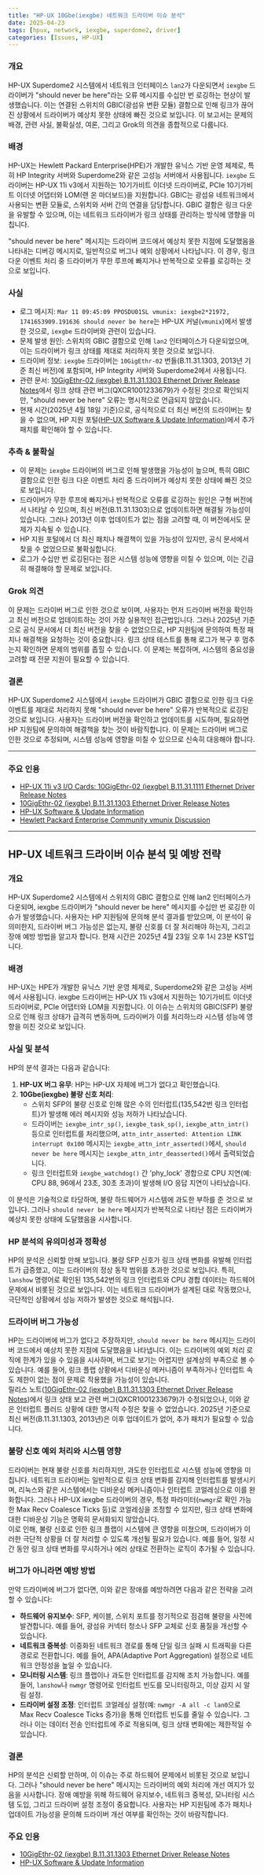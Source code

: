 ```yaml
---
title: "HP-UX 10Gbe(iexgbe) 네트워크 드라이버 이슈 분석"
date: 2025-04-23
tags: [hpux, network, iexgbe, superdome2, driver]
categories: [Issues, HP-UX]
---
```



### 개요  
HP-UX Superdome2 시스템에서 네트워크 인터페이스 `lan2`가 다운되면서 `iexgbe` 드라이버가 "should never be here"라는 오류 메시지를 수십만 번 로깅하는 현상이 발생했습니다. 이는 연결된 스위치의 GBIC(광섬유 변환 모듈) 결함으로 인해 링크가 끊어진 상황에서 드라이버가 예상치 못한 상태에 빠진 것으로 보입니다. 이 보고서는 문제의 배경, 관련 사실, 불확실성, 여론, 그리고 Grok의 의견을 종합적으로 다룹니다.
  
### 배경  
HP-UX는 Hewlett Packard Enterprise(HPE)가 개발한 유닉스 기반 운영 체제로, 특히 HP Integrity 서버와 Superdome2와 같은 고성능 서버에서 사용됩니다. `iexgbe` 드라이버는 HP-UX 11i v3에서 지원하는 10기가비트 이더넷 드라이버로, PCIe 10기가비트 이더넷 어댑터와 LOM(랜 온 마더보드)을 지원합니다. GBIC는 광섬유 네트워크에서 사용되는 변환 모듈로, 스위치와 서버 간의 연결을 담당합니다. GBIC 결함은 링크 다운을 유발할 수 있으며, 이는 네트워크 드라이버가 링크 상태를 관리하는 방식에 영향을 미칩니다.

"should never be here" 메시지는 드라이버 코드에서 예상치 못한 지점에 도달했음을 나타내는 디버깅 메시지로, 일반적으로 버그나 예외 상황에서 나타납니다. 이 경우, 링크 다운 이벤트 처리 중 드라이버가 무한 루프에 빠지거나 반복적으로 오류를 로깅하는 것으로 보입니다.

### 사실  
- 로그 메시지: `Mar 11 09:45:09 PPOSDU01SL vmunix: iexgbe2*21972, 1741653909.191636 should never be here`는 HP-UX 커널(`vmunix`)에서 발생한 것으로, `iexgbe` 드라이버와 관련이 있습니다.  
- 문제 발생 원인: 스위치의 GBIC 결함으로 인해 `lan2` 인터페이스가 다운되었으며, 이는 드라이버가 링크 상태를 제대로 처리하지 못한 것으로 보입니다.  
- 드라이버 정보: `iexgbe` 드라이버는 `10GigEthr-02` 번들(B.11.31.1303, 2013년 기준 최신 버전)에 포함되며, HP Integrity 서버와 Superdome2에서 사용됩니다.  
- 관련 문서: [10GigEthr-02 (iexgbe) B.11.31.1303 Ethernet Driver Release Notes](https://docu.tips/documents/10gigethr-02-iexgbe-b11311303-ethernet-driver-release-notes-edition-2-5c138cb084ee1)에서 링크 상태 관련 버그(QXCR1001233679)가 수정된 것으로 확인되지만, "should never be here" 오류는 명시적으로 언급되지 않았습니다.  
- 현재 시간(2025년 4월 18일 기준)으로, 공식적으로 더 최신 버전의 드라이버는 찾을 수 없으며, HP 지원 포털([HP-UX Software & Update Information](https://www.hpe.com/global/softwarereleases/releases-media2/HPEredesign/pages/overview.html))에서 추가 패치를 확인해야 할 수 있습니다.

### 추측 & 불확실  
- 이 문제는 `iexgbe` 드라이버의 버그로 인해 발생했을 가능성이 높으며, 특히 GBIC 결함으로 인한 링크 다운 이벤트 처리 중 드라이버가 예상치 못한 상태에 빠진 것으로 보입니다.  
- 드라이버가 무한 루프에 빠지거나 반복적으로 오류를 로깅하는 원인은 구형 버전에서 나타날 수 있으며, 최신 버전(B.11.31.1303)으로 업데이트하면 해결될 가능성이 있습니다. 그러나 2013년 이후 업데이트가 없는 점을 고려할 때, 이 버전에서도 문제가 지속될 수 있습니다.  
- HP 지원 포털에서 더 최신 패치나 해결책이 있을 가능성이 있지만, 공식 문서에서 찾을 수 없었으므로 불확실합니다.  
- 로그가 수십만 번 로깅된다는 점은 시스템 성능에 영향을 미칠 수 있으며, 이는 긴급히 해결해야 할 문제로 보입니다.

### Grok 의견  
이 문제는 드라이버 버그로 인한 것으로 보이며, 사용자는 먼저 드라이버 버전을 확인하고 최신 버전으로 업데이트하는 것이 가장 실용적인 접근법입니다. 그러나 2025년 기준으로 공식 문서에서 더 최신 버전을 찾을 수 없었으므로, HP 지원팀에 문의하여 특정 패치나 해결책을 요청하는 것이 중요합니다. 링크 상태 테스트를 통해 로그가 복구 후 멈추는지 확인하면 문제의 범위를 좁힐 수 있습니다. 이 문제는 복잡하며, 시스템의 중요성을 고려할 때 전문 지원이 필요할 수 있습니다.

### 결론  
HP-UX Superdome2 시스템에서 `iexgbe` 드라이버가 GBIC 결함으로 인한 링크 다운 이벤트를 제대로 처리하지 못해 "should never be here" 오류가 반복적으로 로깅된 것으로 보입니다. 사용자는 드라이버 버전을 확인하고 업데이트를 시도하며, 필요하면 HP 지원팀에 문의하여 해결책을 찾는 것이 바람직합니다. 이 문제는 드라이버 버그로 인한 것으로 추정되며, 시스템 성능에 영향을 미칠 수 있으므로 신속히 대응해야 합니다.

---

### 주요 인용  
- [HP-UX 11i v3 I/O Cards: 10GigEthr-02 (iexgbe) B.11.31.1111 Ethernet Driver Release Notes](https://www.manualshelf.com/manual/hp/hp-ux-11i-v3-i-o-cards/10gigethr-02-iexgbe-b11311111-ethernet-driver-release-notes.html)  
- [10GigEthr-02 (iexgbe) B.11.31.1303 Ethernet Driver Release Notes](https://docu.tips/documents/10gigethr-02-iexgbe-b11311303-ethernet-driver-release-notes-edition-2-5c138cb084ee1)  
- [HP-UX Software & Update Information](https://www.hpe.com/global/softwarereleases/releases-media2/HPEredesign/pages/overview.html)  
- [Hewlett Packard Enterprise Community vmunix Discussion](https://community.hpe.com/t5/General/vmunix/td-p/2537173)

---

## HP-UX 네트워크 드라이버 이슈 분석 및 예방 전략

### 개요  
HP-UX Superdome2 시스템에서 스위치의 GBIC 결함으로 인해 lan2 인터페이스가 다운되며, iexgbe 드라이버가 "should never be here" 메시지를 수십만 번 로깅한 이슈가 발생했습니다. 사용자는 HP 지원팀에 문의해 분석 결과를 받았으며, 이 분석이 유의미한지, 드라이버 버그 가능성은 없는지, 불량 신호를 더 잘 처리해야 하는지, 그리고 장애 예방 방법을 알고자 합니다. 현재 시간은 2025년 4월 23일 오후 1시 23분 KST입니다.

### 배경  
HP-UX는 HPE가 개발한 유닉스 기반 운영 체제로, Superdome2와 같은 고성능 서버에서 사용됩니다. iexgbe 드라이버는 HP-UX 11i v3에서 지원하는 10기가비트 이더넷 드라이버로, PCIe 어댑터와 LOM을 지원합니다. 이 이슈는 스위치의 GBIC(SFP) 불량으로 인해 링크 상태가 급격히 변동하며, 드라이버가 이를 처리하느라 시스템 성능에 영향을 미친 것으로 보입니다.

### 사실 및 분석  
HP의 분석 결과는 다음과 같습니다:  
1. **HP-UX 버그 유무**: HP는 HP-UX 자체에 버그가 없다고 확인했습니다.  
2. **10Gbe(iexgbe) 불량 신호 처리**:  
   - 스위치 SFP의 불량 신호로 인해 많은 수의 인터럽트(135,542번 링크 인터럽트)가 발생해 에러 메시지와 성능 저하가 나타났습니다.  
   - 드라이버는 `iexgbe_intr_sp()`, `iexgbe_task_sp()`, `iexgbe_attn_intr()` 등으로 인터럽트를 처리했으며, `attn_intr_asserted: Attention LINK interrupt 0x100` 메시지는 `iexgbe_attn_intr_asserted()`에서, `should never be here` 메시지는 `iexgbe_attn_intr_deasserted()`에서 출력되었습니다.  
   - 링크 인터럽트와 `iexgbe_watchdog()` 간 'phy_lock' 경합으로 CPU 지연(예: CPU 88, 96에서 23초, 30초 초과)이 발생해 I/O 응답 지연이 나타났습니다.  

이 분석은 기술적으로 타당하며, 불량 하드웨어가 시스템에 과도한 부하를 준 것으로 보입니다. 그러나 `should never be here` 메시지가 반복적으로 나타난 점은 드라이버가 예상치 못한 상태에 도달했음을 시사합니다.

### HP 분석의 유의미성과 정확성  
HP의 분석은 신뢰할 만해 보입니다. 불량 SFP 신호가 링크 상태 변화를 유발해 인터럽트가 급증했고, 이는 드라이버의 정상 동작 범위를 초과한 것으로 보입니다. 특히, `lanshow` 명령어로 확인된 135,542번의 링크 인터럽트와 CPU 경합 데이터는 하드웨어 문제에서 비롯된 것으로 보입니다. 이는 네트워크 드라이버가 설계된 대로 작동했으나, 극단적인 상황에서 성능 저하가 발생한 것으로 해석됩니다.

### 드라이버 버그 가능성  
HP는 드라이버에 버그가 없다고 주장하지만, `should never be here` 메시지는 드라이버 코드에서 예상치 못한 지점에 도달했음을 나타냅니다. 이는 드라이버의 예외 처리 로직에 한계가 있을 수 있음을 시사하며, 버그로 보기는 어렵지만 설계상의 부족으로 볼 수 있습니다. 예를 들어, 링크 플랩 상황에서 디바운싱 메커니즘이 부족하거나 인터럽트 속도 제한이 없는 점이 문제로 작용했을 가능성이 있습니다.  
릴리스 노트([10GigEthr-02 (iexgbe) B.11.31.1303 Ethernet Driver Release Notes](https://docu.tips/documents/10gigethr-02-iexgbe-b11311303-ethernet-driver-release-notes-edition-2-5c138cb084ee1))에서 링크 상태 보고 관련 버그(QXCR1001233679)가 수정되었으나, 이와 같은 인터럽트 플러드 상황에 대한 명시적 수정은 찾을 수 없었습니다. 2025년 기준으로 최신 버전(B.11.31.1303, 2013년)은 이후 업데이트가 없어, 추가 패치가 필요할 수 있습니다.

### 불량 신호 예외 처리와 시스템 영향  
드라이버는 현재 불량 신호를 처리하지만, 과도한 인터럽트로 시스템 성능에 영향을 미칩니다. 네트워크 드라이버는 일반적으로 링크 상태 변화를 감지해 인터럽트를 발생시키며, 리눅스와 같은 시스템에서는 디바운싱 메커니즘이나 인터럽트 코얼레싱으로 이를 완화합니다. 그러나 HP-UX iexgbe 드라이버의 경우, 특정 파라미터(`nwmgr`로 확인 가능한 Max Recv Coalesce Ticks 등)로 코얼레싱을 조정할 수 있지만, 링크 상태 변화에 대한 디바운싱 기능은 명확히 문서화되지 않았습니다.  
이로 인해, 불량 신호로 인한 링크 플랩이 시스템에 큰 영향을 미쳤으며, 드라이버가 이러한 극단적 상황을 더 잘 처리할 수 있도록 개선될 필요가 있습니다. 예를 들어, 일정 시간 동안 링크 상태 변화를 무시하거나 에러 상태로 전환하는 로직이 추가될 수 있습니다.

### 버그가 아니라면 예방 방법  
만약 드라이버에 버그가 없다면, 이와 같은 장애를 예방하려면 다음과 같은 전략을 고려할 수 있습니다:  
- **하드웨어 유지보수**: SFP, 케이블, 스위치 포트를 정기적으로 점검해 불량을 사전에 발견합니다. 예를 들어, 광섬유 커넥터 청소나 SFP 교체로 신호 품질을 개선할 수 있습니다.  
- **네트워크 중복성**: 이중화된 네트워크 경로를 통해 단일 링크 실패 시 트래픽을 다른 경로로 전환합니다. 예를 들어, APA(Adaptive Port Aggregation) 설정으로 네트워크 안정성을 높일 수 있습니다.  
- **모니터링 시스템**: 링크 플랩이나 과도한 인터럽트를 감지해 조치 가능합니다. 예를 들어, `lanshow`나 `nwmgr` 명령어로 인터럽트 빈도를 모니터링하고, 이상 감지 시 알림 설정.  
- **드라이버 설정 조정**: 인터럽트 코얼레싱 설정(예: `nwmgr -A all -c lan0`으로 Max Recv Coalesce Ticks 증가)을 통해 인터럽트 빈도를 줄일 수 있습니다. 그러나 이는 데이터 전송 인터럽트에 주로 적용되며, 링크 상태 변화에는 제한적일 수 있습니다.

### 결론  
HP의 분석은 신뢰할 만하며, 이 이슈는 주로 하드웨어 문제에서 비롯된 것으로 보입니다. 그러나 "should never be here" 메시지는 드라이버의 예외 처리에 개선 여지가 있음을 시사합니다. 장애 예방을 위해 하드웨어 유지보수, 네트워크 중복성, 모니터링 시스템 도입, 그리고 드라이버 설정 조정이 중요합니다. 사용자는 HP 지원팀에 추가 패치나 업데이트 가능성을 문의해 드라이버 개선 여부를 확인하는 것이 바람직합니다.

### 주요 인용  
- [10GigEthr-02 (iexgbe) B.11.31.1303 Ethernet Driver Release Notes](https://docu.tips/documents/10gigethr-02-iexgbe-b11311303-ethernet-driver-release-notes-edition-2-5c138cb084ee1)  
- [HP-UX Software & Update Information](https://www.hpe.com/global/softwarereleases/releases-media2/HPEredesign/pages/overview.html)
